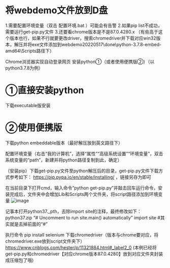 # 将webdemo文件放到D盘
1.需要配置环境变量（双击 配置环境.bat ）可能会有告警
2.如果pip list不成功，需要运行get-pip.py文件
3.还要看chrome版本是不是87.0.4280.x
（有些高于这个版本也行，如果不行就要更改driver，搜索chromedriver并下载对应win32版本，解压并将exe文件添加到webdemo20220517\done\python-3.7.8-embed-amd64\Scripts路径下）





Chrome浏览器实现自动登录网页
安装python①（或者使用便携版②）（以python3.7.8为例）
# ①直接安装python
下载executable版安装




# ②使用便携版
下载python embeddable版本（最好解压放到英文路径下）

配置环境变量（右击“我的计算机”，选择“属性”“高级系统设置”“环境变量”，双击系统变量的“path”，新建并将python路径复制到此，确定）

（安装pip）下载get-pip.py文件至python解压后的目录，get-pip.py文件下载方式参考如下：
https://pip.pypa.io/en/stable/installing/ ，链接另存为即可

在当前目录下打开cmd，输入命令“python get-pip.py”并敲击回车运行命令，安装完成后，文件夹中会增加Lib和Scripts两个文件夹，将script路径添加到环境变量
![image](https://github.com/zongru666/test/assets/166798572/39bfa7ac-9ee3-45bf-898b-b581e7ab4adb)

记事本打开python37._pth，去除import site的注释，最终修改如下：
python37.zip
“# Uncomment to run site.main() automatically”
import site  #其实就是去掉前面的“#”

执行命令
pip install selenium
下载chromedriver（版本与chrome要对应，将chromedriver.exe放到script文件夹下）
https://www.cnblogs.com/hester/p/11321884.html#_label2_0
(本例已经将get-pip.py和chromedriver【对应chrome版本87.0.4280】放到对应文件夹封装成压缩包了哦)







